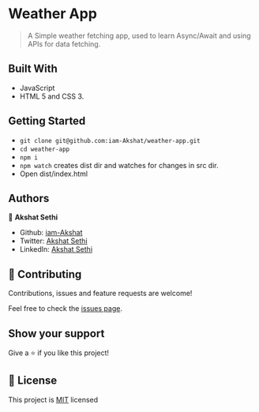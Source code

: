 # Weather App

> A Simple weather fetching app, used to learn Async/Await and using APIs for data fetching.

## Built With
- JavaScript
- HTML 5 and CSS 3.

## Getting Started

- `git clone git@github.com:iam-Akshat/weather-app.git`
- `cd weather-app`
- `npm i`
- `npm watch` creates dist dir and watches for changes in src dir.
- Open dist/index.html 

## Authors

👤 **Akshat Sethi**

- Github: [iam-Akshat](https://github.com/iam-Akshat)
- Twitter: [Akshat Sethi](https://twitter.com/akshatsethi)
- LinkedIn: [Akshat Sethi](https://linkedin.com/in/akshatsethi)


## 🤝 Contributing

Contributions, issues and feature requests are welcome!

Feel free to check the [issues page](https://github.com/ima-akshat/weather-app/issues).

## Show your support

Give a ⭐️ if you like this project!


## 📝 License

This project is [MIT](./LICENSE) licensed
